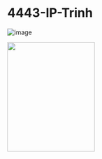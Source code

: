 # 4443-IP-Trinh

![image](https://user-images.githubusercontent.com/24967218/60849925-a3733d80-a1b2-11e9-8d51-cbea3f3c4b02.png)

<img src="https://user-images.githubusercontent.com/24967218/60849925-a3733d80-a1b2-11e9-8d51-cbea3f3c4b02.png" height="250" width="200">

